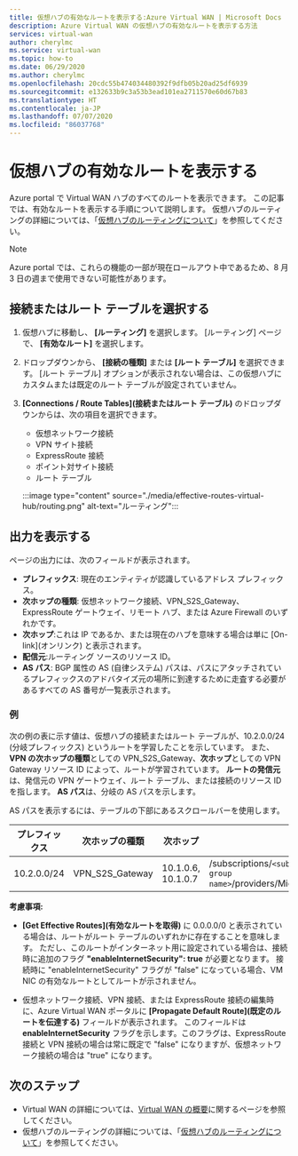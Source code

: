 ```yaml
---
title: 仮想ハブの有効なルートを表示する:Azure Virtual WAN | Microsoft Docs
description: Azure Virtual WAN の仮想ハブの有効なルートを表示する方法
services: virtual-wan
author: cherylmc
ms.service: virtual-wan
ms.topic: how-to
ms.date: 06/29/2020
ms.author: cherylmc
ms.openlocfilehash: 20cdc55b474034480392f9dfb05b20ad25df6939
ms.sourcegitcommit: e132633b9c3a53b3ead101ea2711570e60d67b83
ms.translationtype: HT
ms.contentlocale: ja-JP
ms.lasthandoff: 07/07/2020
ms.locfileid: "86037768"
---
```

# <a name="view-virtual-hub-effective-routes"></a>仮想ハブの有効なルートを表示する

Azure portal で Virtual WAN ハブのすべてのルートを表示できます。 この記事では、有効なルートを表示する手順について説明します。 仮想ハブのルーティングの詳細については、「[仮想ハブのルーティングについて](about-virtual-hub-routing.md)」を参照してください。

> [!NOTE]
> Azure portal では、これらの機能の一部が現在ロールアウト中であるため、8 月 3 日の週まで使用できない可能性があります。 
>

## <a name="select-connections-or-route-tables"></a><a name="routing"></a>接続またはルート テーブルを選択する

1. 仮想ハブに移動し、 **[ルーティング]** を選択します。 [ルーティング] ページで、 **[有効なルート]** を選択します。
1. ドロップダウンから、 **[接続の種類]** または **[ルート テーブル]** を選択できます。 [ルート テーブル] オプションが表示されない場合は、この仮想ハブにカスタムまたは既定のルート テーブルが設定されていません。
1. **[Connections / Route Tables]\(接続またはルート テーブル\)** のドロップダウンからは、次の項目を選択できます。

   * 仮想ネットワーク接続
   * VPN サイト接続
   * ExpressRoute 接続
   * ポイント対サイト接続
   * ルート テーブル

   :::image type="content" source="./media/effective-routes-virtual-hub/routing.png" alt-text="ルーティング":::

## <a name="view-output"></a><a name="output"></a>出力を表示する

ページの出力には、次のフィールドが表示されます。

* **プレフィックス**: 現在のエンティティが認識しているアドレス プレフィックス。
* **次ホップの種類**: 仮想ネットワーク接続、VPN_S2S_Gateway、ExpressRoute ゲートウェイ、リモート ハブ、または Azure Firewall のいずれかです。
* **次ホップ**:これは IP であるか、または現在のハブを意味する場合は単に [On-link]\(オンリンク\) と表示されます。
* **配信元**:ルーティング ソースのリソース ID。
* **AS パス**: BGP 属性の AS (自律システム) パスは、パスにアタッチされているプレフィックスのアドバタイズ元の場所に到達するために走査する必要があるすべての AS 番号が一覧表示されます。

### <a name="example"></a><a name="example"></a>例

次の例の表に示す値は、仮想ハブの接続またはルート テーブルが、10.2.0.0/24 (分岐プレフィックス) というルートを学習したことを示しています。 また、**VPN の次ホップの種類**としての VPN_S2S_Gateway、**次ホップ**としての VPN Gateway リソース ID によって、ルートが学習されています。 **ルートの発信元**は、発信元の VPN ゲートウェイ、ルート テーブル、または接続のリソース ID を指します。 **AS パス**は、分岐の AS パスを示します。

AS パスを表示するには、テーブルの下部にあるスクロールバーを使用します。

| **プレフィックス** |  **次ホップの種類** | **次ホップ** |  **ルートの発信元** |**AS パス** |
| ---        | ---                | ---          | ---               | ---         |
| 10.2.0.0/24| VPN_S2S_Gateway |10.1.0.6, 10.1.0.7|/subscriptions/`<sub id>`/resourceGroups/`<resource group name>`/providers/Microsoft.Network/vpnGateways/vpngw| 20000|

**考慮事項:**

* **[Get Effective Routes]\(有効なルートを取得\)** に 0.0.0.0/0 と表示されている場合は、ルートがルート テーブルのいずれかに存在することを意味します。 ただし、このルートがインターネット用に設定されている場合は、接続時に追加のフラグ **"enableInternetSecurity": true** が必要となります。 接続時に "enableInternetSecurity" フラグが "false" になっている場合、VM NIC の有効なルートとしてルートが示されません。

* 仮想ネットワーク接続、VPN 接続、または ExpressRoute 接続の編集時に、Azure Virtual WAN ポータルに **[Propagate Default Route]\(既定のルートを伝達する\)** フィールドが表示されます。 このフィールドは **enableInternetSecurity** フラグを示します。このフラグは、ExpressRoute 接続と VPN 接続の場合は常に既定で "false" になりますが、仮想ネットワーク接続の場合は "true" になります。

## <a name="next-steps"></a>次のステップ

* Virtual WAN の詳細については、[Virtual WAN の概要](virtual-wan-about.md)に関するページを参照してください。
* 仮想ハブのルーティングの詳細については、「[仮想ハブのルーティングについて](about-virtual-hub-routing.md)」を参照してください。

